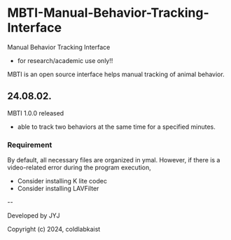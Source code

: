 # MBTI-Manual-Behavior-Tracking-Interface
Manual Behavior Tracking Interface
- for research/academic use only!!

MBTI is an open source interface helps manual tracking of animal behavior.

## 24.08.02.
MBTI 1.0.0 released
- able to track two behaviors at the same time for a specified minutes.

### Requirement
By default, all necessary files are organized in ymal. However, if there is a video-related error during the program execution,
- Consider installing K lite codec
- Consider installing LAVFilter

--

Developed by JYJ 

Copyright (c) 2024, coldlabkaist
